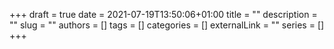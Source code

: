 +++ 
draft = true
date = 2021-07-19T13:50:06+01:00
title = ""
description = ""
slug = ""
authors = []
tags = []
categories = []
externalLink = ""
series = []
+++
